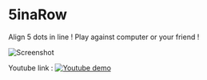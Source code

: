 # 5inaRow
Align 5 dots in line ! Play against computer or your friend !

![Screenshot](http://82.66.189.112/5inaRow/5inaRow.png)

Youtube link :
[![Youtube demo](https://img.youtube.com/vi/TxOS7EFHzVE/0.jpg)](https://www.youtube.com/watch?v=TxOS7EFHzVE)
